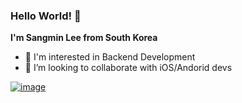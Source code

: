 ### Hello World! 👋

**I'm Sangmin Lee from South Korea**

- 🤔 I'm interested in Backend Development
- 👯 I’m looking to collaborate with iOS/Andorid devs

[![image](https://user-images.githubusercontent.com/68796085/122099954-9145b380-ce4d-11eb-833c-72ea11106943.png)](mailto:sangminlee7648@gmail.com)


<!--
**sangmin7648/sangmin7648** is a ✨ _special_ ✨ repository because its `README.md` (this file) appears on your GitHub profile.

Here are some ideas to get you started:

- 🔭 I’m currently working on ...
- 🌱 I’m currently learning ...
- 👯 I’m looking to collaborate on ...
- 🤔 I’m looking for help with ...
- 💬 Ask me about ...
- 📫 How to reach me: ...
- 😄 Pronouns: ...
- ⚡ Fun fact: ...
-->
